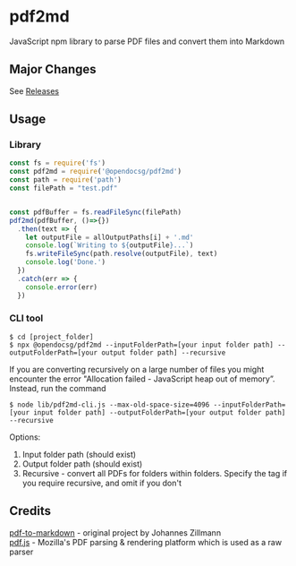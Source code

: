 # pdf2md

JavaScript npm library to parse PDF files and convert them into Markdown

## Major Changes

See [Releases](https://github.com/opendocsg/pdf2md/releases)

## Usage

### Library

```js
const fs = require('fs')
const pdf2md = require('@opendocsg/pdf2md')
const path = require('path')
const filePath = "test.pdf"


const pdfBuffer = fs.readFileSync(filePath)
pdf2md(pdfBuffer, ()=>{})
  .then(text => {
    let outputFile = allOutputPaths[i] + '.md'
    console.log(`Writing to ${outputFile}...`)
    fs.writeFileSync(path.resolve(outputFile), text)
    console.log('Done.')
  })
  .catch(err => {
    console.error(err)
  })
```

### CLI tool

```
$ cd [project_folder]
$ npx @opendocsg/pdf2md --inputFolderPath=[your input folder path] --outputFolderPath=[your output folder path] --recursive
```

If you are converting recursively on a large number of files you might encounter the error "Allocation failed - JavaScript heap out of memory”. Instead, run the command

```
$ node lib/pdf2md-cli.js --max-old-space-size=4096 --inputFolderPath=[your input folder path] --outputFolderPath=[your output folder path] --recursive
```

Options:
1. Input folder path (should exist)
2. Output folder path (should exist)
3. Recursive - convert all PDFs for folders within folders. Specify the tag if you require recursive, and omit if you don't

## Credits

[pdf-to-markdown](https://github.com/jzillmann/pdf-to-markdown) - original project by Johannes Zillmann  
[pdf.js](https://mozilla.github.io/pdf.js/) - Mozilla's PDF parsing & rendering platform which is used as a raw parser
